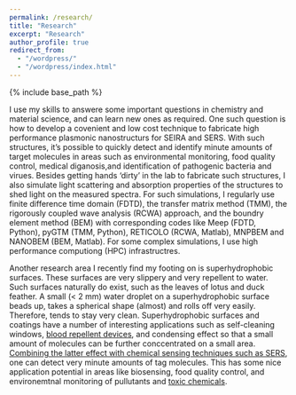 ```yaml
---
permalink: /research/
title: "Research"
excerpt: "Research"
author_profile: true
redirect_from: 
  - "/wordpress/"
  - "/wordpress/index.html"
---
```


{% include base_path %}

I use my skills to answere some important questions in chemistry and material science, and can learn new ones as required. One such question is how to develop a covenient and low cost technique to fabricate high performance plasmonic nanostructurs for SEIRA and SERS. With such structures, it’s possible to quickly detect and identify minute amounts of target molecules in areas such as environmental monitoring, food quality control, medical diganosis,and identification of pathogenic bacteria and virues. Besides getting hands ‘dirty’ in the lab to fabricate such structures, I also simulate light scattering and absorption properties of the structures to shed light on the measured spectra. For such simulations, I regularly use finite difference time domain (FDTD), the transfer matrix method (TMM), the rigorously coupled wave analysis (RCWA) approach, and the boundry element method (BEM) with corresponding codes like Meep (FDTD, Python), pyGTM (TMM, Python), RETICOLO (RCWA, Matlab), MNPBEM and NANOBEM (BEM, Matlab). For some complex simulations, I use high performance computiong (HPC) infrastructres.

Another research area I recently find my footing on is superhydrophobic surfaces. These surfaces are very slippery and very repellent to water. Such surfaces naturally do exist, such as the leaves of lotus and duck feather. A small (< 2 mm) water droplet on a superhydrophobic surface beads up, takes a spherical shape (almost) and rolls off very easily. Therefore, tends to stay very clean. Superhydrophobic surfaces and coatings have a number of interesting applications such as self-cleaning windows, [blood repellent devices](https://doi.org/10.1016/j.colsurfb.2021.111864), and condensing effect so that a small amount of molecules can be further conccentrated on a small area. [Combining the latter effect with chemical sensing techniques such as SERS](https://doi.org/10.1016/j.cej.2021.133445), one can detect very minute amounts of tag molecules. This has some nice application potential in areas like biosensing, food quality control,  and environemtnal monitoring of pullutants and [toxic chemicals](https://doi.org/10.1021/acsanm.2c02897). 

